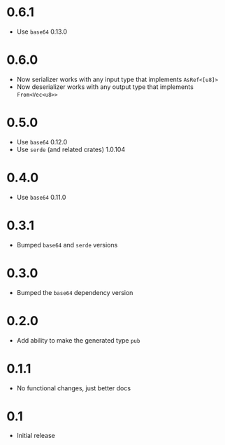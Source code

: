 # 0.6.1

- Use `base64` 0.13.0

# 0.6.0

- Now serializer works with any input type that implements `AsRef<[u8]>`
- Now deserializer works with any output type that implements `From<Vec<u8>>`

# 0.5.0

- Use `base64` 0.12.0
- Use `serde` (and related crates) 1.0.104 

# 0.4.0

- Use `base64` 0.11.0

# 0.3.1

- Bumped `base64` and `serde` versions

# 0.3.0

- Bumped the `base64` dependency version

# 0.2.0

- Add ability to make the generated type `pub`

# 0.1.1

- No functional changes, just better docs

# 0.1

- Initial release
